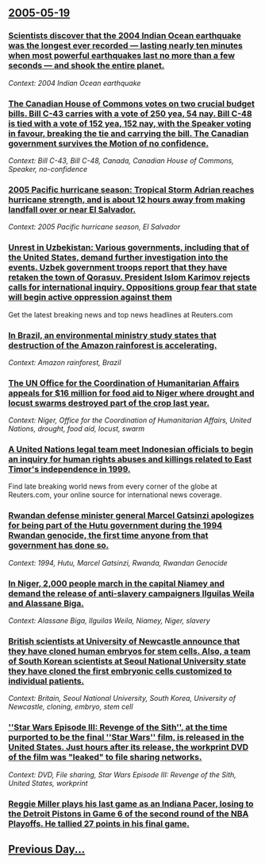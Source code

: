 ## [2005-05-19](/news/2005/05/19/index.md)

### [ Scientists discover that the 2004 Indian Ocean earthquake was the longest ever recorded &mdash; lasting nearly ten minutes when most powerful earthquakes last no more than a few seconds &mdash; and shook the entire planet. ](/news/2005/05/19/scientists-discover-that-the-2004-indian-ocean-earthquake-was-the-longest-ever-recorded-mdash-lasting-nearly-ten-minutes-when-most-powerf.md)
_Context: 2004 Indian Ocean earthquake_

### [ The Canadian House of Commons votes on two crucial budget bills. Bill C-43 carries with a vote of 250 yea, 54 nay. Bill C-48 is tied with a vote of 152 yea, 152 nay, with the Speaker voting in favour, breaking the tie and carrying the bill. The Canadian government survives the Motion of no confidence. ](/news/2005/05/19/the-canadian-house-of-commons-votes-on-two-crucial-budget-bills-bill-c-43-carries-with-a-vote-of-250-yea-54-nay-bill-c-48-is-tied-with-a.md)
_Context: Bill C-43, Bill C-48, Canada, Canadian House of Commons, Speaker, no-confidence_

### [ 2005 Pacific hurricane season: Tropical Storm Adrian reaches hurricane strength, and is about 12 hours away from making landfall over or near El Salvador. ](/news/2005/05/19/2005-pacific-hurricane-season-tropical-storm-adrian-reaches-hurricane-strength-and-is-about-12-hours-away-from-making-landfall-over-or-ne.md)
_Context: 2005 Pacific hurricane season, El Salvador_

### [ Unrest in Uzbekistan: Various governments, including that of the United States, demand further investigation into the events. Uzbek government troops report that they have retaken the town of Qorasuv. President Islom Karimov rejects calls for international inquiry. Oppositions group fear that state will begin active oppression against them ](/news/2005/05/19/unrest-in-uzbekistan-various-governments-including-that-of-the-united-states-demand-further-investigation-into-the-events-uzbek-governm.md)
Get the latest breaking news and top news headlines at Reuters.com

### [ In Brazil, an environmental ministry study states that destruction of the Amazon rainforest is accelerating. ](/news/2005/05/19/in-brazil-an-environmental-ministry-study-states-that-destruction-of-the-amazon-rainforest-is-accelerating.md)
_Context: Amazon rainforest, Brazil_

### [ The UN Office for the Coordination of Humanitarian Affairs appeals for $16 million for food aid to Niger where drought and locust swarms destroyed part of the crop last year. ](/news/2005/05/19/the-un-office-for-the-coordination-of-humanitarian-affairs-appeals-for-16-million-for-food-aid-to-niger-where-drought-and-locust-swarms-de.md)
_Context: Niger, Office for the Coordination of Humanitarian Affairs, United Nations, drought, food aid, locust, swarm_

### [ A United Nations legal team meet Indonesian officials to begin an inquiry for human rights abuses and killings related to East Timor's independence in 1999. ](/news/2005/05/19/a-united-nations-legal-team-meet-indonesian-officials-to-begin-an-inquiry-for-human-rights-abuses-and-killings-related-to-east-timor-s-inde.md)
Find late breaking world news from every corner of the globe at Reuters.com, your online source for international news coverage.

### [ Rwandan defense minister general Marcel Gatsinzi apologizes for being part of the Hutu government during the 1994 Rwandan genocide, the first time anyone from that government has done so. ](/news/2005/05/19/rwandan-defense-minister-general-marcel-gatsinzi-apologizes-for-being-part-of-the-hutu-government-during-the-1994-rwandan-genocide-the-fir.md)
_Context: 1994, Hutu, Marcel Gatsinzi, Rwanda, Rwandan Genocide_

### [ In Niger, 2,000 people march in the capital Niamey and demand the release of anti-slavery campaigners Ilguilas Weila and Alassane Biga. ](/news/2005/05/19/in-niger-2-000-people-march-in-the-capital-niamey-and-demand-the-release-of-anti-slavery-campaigners-ilguilas-weila-and-alassane-biga.md)
_Context: Alassane Biga, Ilguilas Weila, Niamey, Niger, slavery_

### [ British scientists at University of Newcastle announce that they have cloned human embryos for stem cells. Also, a team of South Korean scientists at Seoul National University state they have cloned the first embryonic cells customized to individual patients. ](/news/2005/05/19/british-scientists-at-university-of-newcastle-announce-that-they-have-cloned-human-embryos-for-stem-cells-also-a-team-of-south-korean-sci.md)
_Context: Britain, Seoul National University, South Korea, University of Newcastle, cloning, embryo, stem cell_

### [ ''Star Wars Episode III: Revenge of the Sith'', at the time purported to be the final ''Star Wars'' film, is released in the United States. Just hours after its release, the workprint DVD of the film was "leaked" to file sharing networks. ](/news/2005/05/19/star-wars-episode-iii-revenge-of-the-sith-at-the-time-purported-to-be-the-final-star-wars-film-is-released-in-the-united-states.md)
_Context: DVD, File sharing, Star Wars Episode III: Revenge of the Sith, United States, workprint_

### [ Reggie Miller plays his last game as an Indiana Pacer, losing to the Detroit Pistons in Game 6 of the second round of the NBA Playoffs. He tallied 27 points in his final game.](/news/2005/05/19/reggie-miller-plays-his-last-game-as-an-indiana-pacer-losing-to-the-detroit-pistons-in-game-6-of-the-second-round-of-the-nba-playoffs-he.md)
## [Previous Day...](/news/2005/05/18/index.md)

